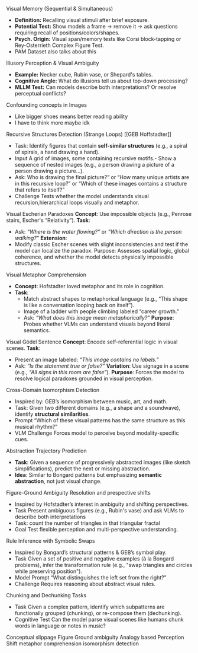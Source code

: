 Visual Memory (Sequential & Simultaneous)
- **Definition:** Recalling visual stimuli after brief exposure.
- **Potential Test:** Show models a frame → remove it → ask questions requiring recall of positions/colors/shapes.
- **Psych. Origin:** Visual span/memory tests like Corsi block-tapping or Rey-Osterrieth Complex Figure Test.
- PAM Dataset also talks about this

Illusory Perception & Visual Ambiguity
- **Example:** Necker cube, Rubin vase, or Shepard's tables.
- **Cognitive Angle:** What do illusions tell us about top-down processing?
- **MLLM Test:** Can models describe both interpretations? Or resolve perceptual conflicts?

Confounding concepts in Images
- Like bigger shoes means better reading ability
- I have to think more maybe idk

Recursive Structures Detection (Strange Loops) [[GEB Hoffstadter]]
- Task: Identify figures that contain **self-similar structures** (e.g., a spiral of spirals, a hand drawing a hand).
- Input A grid of images, some containing recursive motifs.- Show a sequence of nested images (e.g., a person drawing a picture of a person drawing a picture…).
- Ask: Who is drawing the final picture?” or “How many unique artists are in this recursive loop?” or  “Which of these images contains a structure that refers to itself?”
- Challenge Tests whether the model understands visual recursion,hierarchical loops visually and metaphor.

Visual Escherian Paradoxes
**Concept**: Use impossible objects (e.g., Penrose stairs, Escher's “Relativity”).
**Task**:
- Ask: _“Where is the water flowing?”_ or _“Which direction is the person walking?”_
**Extension**:
- Modify classic Escher scenes with slight inconsistencies and test if the model can localize the paradox.
Purpose: Assesses spatial logic, global coherence, and whether the model detects physically impossible structures.


Visual Metaphor Comprehension
- **Concept**: Hofstadter loved metaphor and its role in cognition.
- **Task**: 
	- Match abstract shapes to metaphorical language (e.g., “This shape is like a conversation looping back on itself”).
	- Image of a ladder with people climbing labeled “career growth.”
	- Ask: _“What does this image mean metaphorically?”_
**Purpose**: Probes whether VLMs can understand visuals beyond literal semantics.

Visual Gödel Sentence
**Concept**: Encode self-referential logic in visual scenes.
**Task**:
- Present an image labeled: _“This image contains no labels.”_
- Ask: _“Is the statement true or false?”_
**Variation**: Use signage in a scene (e.g., _“All signs in this room are false”_).
**Purpose**: Forces the model to resolve logical paradoxes grounded in visual perception.


Cross-Domain Isomorphism Detection
- Inspired by: GEB’s isomorphism between music, art, and math.
- Task: Given two different domains (e.g., a shape and a soundwave), identify **structural similarities**.
- Prompt “Which of these visual patterns has the same structure as this musical rhythm?”
- VLM Challenge Forces model to perceive beyond modality-specific cues.

Abstraction Trajectory Prediction
- **Task**: Given a sequence of progressively abstracted images (like sketch simplifications), predict the next or missing abstraction.
- **Idea**: Similar to Bongard patterns but emphasizing **semantic abstraction**, not just visual change.

Figure-Ground Ambiguity Resolution and prespective shifts
- Inspired by Hofstadter’s interest in ambiguity and shifting perspectives.
- Task Present ambiguous figures (e.g., Rubin's vase) and ask VLMs to describe both interpretations
- Task: count the number of triangles in that triangular fractal
- Goal Test flexible perception and multi-perspective understanding.

Rule Inference with Symbolic Swaps
- Inspired by Bongard’s structural patterns & GEB’s symbol play.
- Task Given a set of positive and negative examples (à la Bongard problems), infer the transformation rule (e.g., "swap triangles and circles while preserving position").
- Model Prompt “What distinguishes the left set from the right?”
- Challenge Requires reasoning about abstract visual rules.

Chunking and Dechunking Tasks
- Task Given a complex pattern, identify which subpatterns are functionally grouped (chunking), or re-compose them (dechunking).
- Cognitive Test Can the model parse visual scenes like humans chunk words in language or notes in music?





Conceptual slippage
Figure Ground ambiguity
Analogy based
Perception Shift
metaphor comprehension
isomorphism detection
